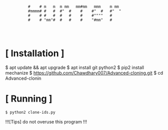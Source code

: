 ```
				    
          #    # m   m  m mm   mm#mm   mmm    m mm
          #mmmm# #   #  #"  #    #    #"  #   #"  "
          #    # #   #  #   #    #    #""""   #
          #    # "mm"#  #   #    #    "#mm"   #
                                       
                                       
                          

```

# [ Installation ]

$ apt update && apt upgrade
$ apt install git python2 
$ pip2 install mechanize
$ https://github.com/Chawdhary007/Advanced-cloning.git
$ cd Advanced-clonin


# [ Running ]
```
$ python2 clone-ids.py
```

!!![Tips] do not overuse this program !!!
